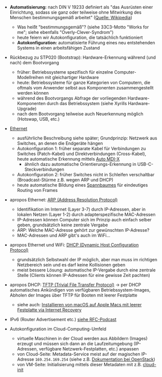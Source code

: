 - **Automatisierung:** nach DIN V 19233 definiert als "das Ausrüsten einer Einrichtung, sodass sie ganz oder teilweise ohne Mitwirkung des Menschen bestimmungsgemäß arbeitet" ([Quelle: Wikipedia](https://de.wikipedia.org/w/index.php?title=Automatisierung&oldid=222194579#Arten ))
    - Was heißt "bestimmungsgemäß"? (siehe 33C3-Motto "Works for me"; siehe ebenfalls "Overly-Clever-Syndrom")
    - heute feiern wir Autokonfiguration, die tatsächlich funktioniert
    - **Autokonfiguration:** automatisierte Führung eines neu entstehenden Systems in einen arbeitsfähigen Zustand

- Rückbezug zu STP020 (Bootstrap): Hardware-Erkennung während (und nach) dem Bootvorgang
    - früher: Betriebssysteme spezifisch für einzelne Computer-Modellreihen mit gleichartiger Hardware
    - heute: Betriebssysteme für ganze Kategorien von Computern, die oftmals vom Anwender selbst aus Komponenten zusammengestellt werden können
    - während des Bootvorgangs Abfrage der vorliegenden Hardware-Komponenten durch das Betriebssystem (siehe Xyrills Hardware-Upgrade)
    - nach dem Bootvorgang teilweise auch Neuerkennung möglich (Hotswap, USB, etc.)

- [Ethernet](https://de.wikipedia.org/w/index.php?title=Ethernet&oldid=223634192 )
    - ausführliche Beschreibung siehe später; Grundprinzip: Netzwerk aus Switches, an denen die Endgeräte hängen
    - Autokonfiguration 1: früher separate Kabel für Verbindungen zu Switches (Patch-Kabel) und Direktverbindungen (Cross-Kabel), heute automatische Erkennung mittels [Auto MDI-X](https://de.wikipedia.org/w/index.php?title=Medium_Dependent_Interface&oldid=202484104#Auto_MDI-X )
        - ähnlich dazu automatische Orientierungs-Erkennung in USB-C-Steckverbindungen
    - Autokonfiguration 2: früher Switches nicht in Schleifen verschaltbar (Broadcast-Stürme z.B. wegen ARP und DHCP)
    - heute automatische Bildung eines [Spannbaumes](https://de.wikipedia.org/w/index.php?title=Spanning_Tree_Protocol&oldid=224259716 ) für eindeutiges Routing von Frames

- apropos Ethernet: [ARP (Address Resolution Protocol)](https://de.wikipedia.org/w/index.php?title=Address_Resolution_Protocol&oldid=224525810 )
    - Identifikation im Internet (Layer 3-7) durch IP-Adressen, aber in lokalen Netzen (Layer 1-2) durch adapterspezifische MAC-Adressen
    - IP-Adressen können Computer sich im Prinzip auch einfach selber geben, grundsätzlich keine zentrale Vergabe
    - ARP: Welche MAC-Adresse gehört zur gewünschten IP-Adresse?
    - MAC-Adressen und ARP gibt's auch im WiFi...

- apropos Ethernet und WiFi: [DHCP (Dynamic Host Configuration Protocol)](https://de.wikipedia.org/w/index.php?title=Dynamic_Host_Configuration_Protocol&oldid=224991751 )
    - grundsätzlich Selbstwahl der IP möglich, aber man muss im richtigen Netzbereich sein und es darf keine Kollisionen geben
    - meist bessere Lösung: automatische IP-Vergabe durch eine zentrale Stelle (Clients können IP-Adressen für eine gewisse Zeit pachten)

- apropos DHCP: [TFTP (Trivial File Transfer Protocol)](https://de.wikipedia.org/w/index.php?title=Trivial_File_Transfer_Protocol&oldid=224254220 ) -> per DHCP automatisches Ankündigen von verfügbaren Betriebssystem-Images, Abholen der Images über TFTP für Booten mit leerer Festplatte
    - siehe auch: [Installieren von macOS auf Apple Macs mit leerer Festplatte via Internet Recovery](https://discussions.apple.com/thread/7645024?answerId=7645024021#7645024021 )

- IPv6 (Router Advertisement etc.) [siehe RFC-Podcast](https://requestforcomments.de/archives/412 )

- Autokonfiguration im Cloud-Computing-Umfeld
    - virtuelle Maschinen in der Cloud werden aus Abbildern (Images) erzeugt und müssen sich dann an die Laufzeitumgebung (IP-Adressen, verfügbare Netzwerk-Festplatten, etc.) anpassen
    - von Cloud-Seite: Metadata-Service meist auf der magischen IP-Adresse `169.254.169.254` (siehe z.B. [Dokumentation bei OpenStack](https://docs.openstack.org/nova/yoga/user/metadata.html#metadata-openstack-format ))
    - von VM-Seite: Initialisierung mittels dieser Metadaten mit z.B. [cloud-init](https://cloudinit.readthedocs.io/en/latest/index.html )
